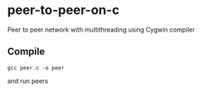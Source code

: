 # peer-to-peer-on-c

Peer to peer network with multithreading using Cygwin compiler

## Compile

```
gcc peer.c -o peer
```

and run peers
